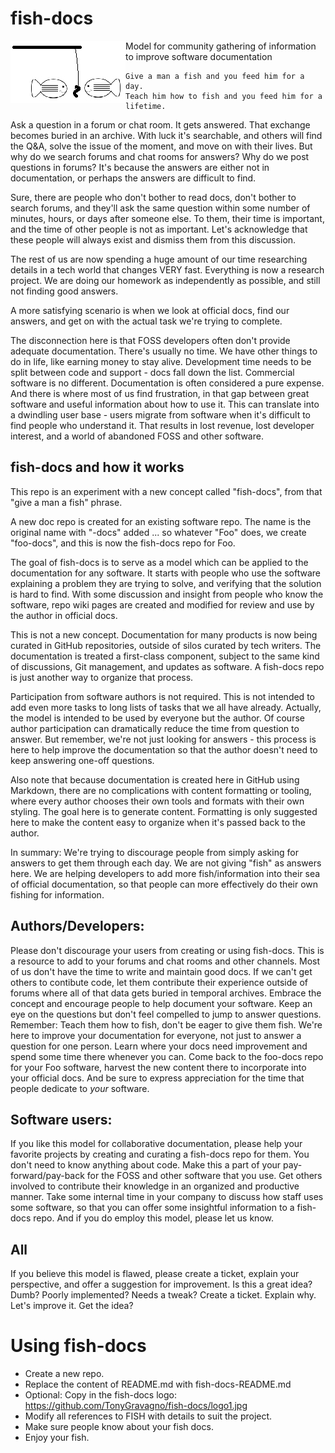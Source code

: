 # fish-docs
<img align="left" src="logo1.jpg" />
Model for community gathering of information to improve software documentation

    Give a man a fish and you feed him for a day.
    Teach him how to fish and you feed him for a lifetime.

Ask a question in a forum or chat room. It gets answered. That exchange becomes buried in an archive. With luck it's searchable, and others will find the Q&A, solve the issue of the moment, and move on with their lives. But why do we search forums and chat rooms for answers? Why do we post questions in forums? It's because the answers are either not in documentation, or perhaps the answers are difficult to find.

Sure, there are people who don't bother to read docs, don't bother to search forums, and they'll ask the same question within some number of minutes, hours, or days after someone else. To them, their time is important, and the time of other people is not as important. Let's acknowledge that these people will always exist and dismiss them from this discussion.

The rest of us are now spending a huge amount of our time researching details in a tech world that changes VERY fast. Everything is now a research project. We are doing our homework as independently as possible, and still not finding good answers. 

A more satisfying scenario is when we look at official docs, find our answers, and get on with the actual task we're trying to complete.

The disconnection here is that FOSS developers often don't provide adequate documentation. There's usually no time. We have other things to do in life, like earning money to stay alive. Development time needs to be split between code and support - docs fall down the list. Commercial software is no different. Documentation is often considered a pure expense. And there is where most of us find frustration, in that gap between great software and useful information about how to use it. This can translate into a dwindling user base - users migrate from software when it's difficult to find people who understand it. That results in lost revenue, lost developer interest, and a world of abandoned FOSS and other software.

## fish-docs and how it works

This repo is an experiment with a new concept called "fish-docs", from that "give a man a fish" phrase.

A new doc repo is created for an existing software repo. The name is the original name with "-docs" added ... so whatever "Foo" does, we create "foo-docs", and this is now the fish-docs repo for Foo.

The goal of fish-docs is to serve as a model which can be applied to the documentation for any software. It starts with people who use the software explaining a problem they are trying to solve, and verifying that the solution is hard to find. With some discussion and insight from people who know the software, repo wiki pages are created and modified for review and use by the author in official docs.

This is not a new concept. Documentation for many products is now being curated in GitHub repositories, outside of silos curated by tech writers. The documentation is treated a first-class component, subject to the same kind of discussions, Git management, and updates as software. A fish-docs repo is just another way to organize that process.

Participation from software authors is not required. This is not intended to add even more tasks to long lists of tasks that we all have already. Actually, the model is intended to be used by everyone but the author. Of course author participation can dramatically reduce the time from question to answer. But remember, we're not just looking for answers - this process is here to help improve the documentation so that the author doesn't need to keep answering one-off questions.

Also note that because documentation is created here in GitHub using Markdown, there are no complications with content formatting or tooling, where every author chooses their own tools and formats with their own styling. The goal here is to generate content. Formatting is only suggested here to make the content easy to organize when it's passed back to the author.

In summary: We're trying to discourage people from simply asking for answers to get them through each day. We are not giving "fish" as answers here. We are helping developers to add more fish/information into their sea of official documentation, so that people can more effectively do their own fishing for information.

## Authors/Developers:

Please don't discourage your users from creating or using fish-docs. This is a resource to add to your forums and chat rooms and other channels. Most of us don't have the time to write and maintain good docs. If we can't get others to contibute code, let them contribute their experience outside of forums where all of that data gets buried in temporal archives. Embrace the concept and encourage people to help document your software. Keep an eye on the questions but don't feel compelled to jump to answer questions. Remember: Teach them how to fish, don't be eager to give them fish. We're here to improve your documentation for everyone, not just to answer a question for one person. Learn where your docs need improvement and spend some time there whenever you can. Come back to the foo-docs repo for your Foo software, harvest the new content there to incorporate into your official docs. And be sure to express appreciation for the time that people dedicate to _your_ software.

## Software users:

If you like this model for collaborative documentation, please help your favorite projects by creating and curating a fish-docs repo for them. You don't need to know anything about code. Make this a part of your pay-forward/pay-back for the FOSS and other software that you use. Get others involved to contribute their knowledge in an organized and productive manner. Take some internal time in your company to discuss how staff uses some software, so that you can offer some insightful information to a fish-docs repo. And if you do employ this model, please let us know.

## All

If you believe this model is flawed, please create a ticket, explain your perspective, and offer a suggestion for improvement. Is this a great idea? Dumb? Poorly implemented? Needs a tweak? Create a ticket. Explain why. Let's improve it. Get the idea?


# Using fish-docs

- Create a new repo.
- Replace the content of README.md with fish-docs-README.md
- Optional: Copy in the fish-docs logo: https://github.com/TonyGravagno/fish-docs/logo1.jpg 
- Modify all references to FISH with details to suit the project.
- Make sure people know about your fish docs.
- Enjoy your fish.

